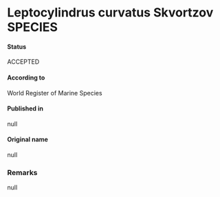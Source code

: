 Leptocylindrus curvatus Skvortzov SPECIES
=======

#### Status
ACCEPTED

#### According to
World Register of Marine Species

#### Published in
null

#### Original name
null

### Remarks
null